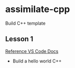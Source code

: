 # assimilate-cpp
Build C++ template

## Lesson 1

[Reference VS Code Docs](https://code.visualstudio.com/docs/languages/cpp)

* Build a hello world C++

